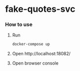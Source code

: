 # fake-quotes-svc



### How to use

1) Run

    ```bash
    docker-compose up 
    ```

2) Open http://localhost:18082/

3) Open browser console
